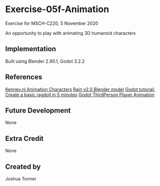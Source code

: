 # Exercise-05f-Animation
Exercise for MSCH-C220, 5 November 2020

An opportunity to play with animating 3D humanoid characters

## Implementation
Built using Blender 2.90.1, Godot 3.2.2

## References
[Kenney.nl Animation Characters](https://kenney.nl/assets/animated-characters-2)
[Rain v2.0 Blender model](https://cloud.blender.org/p/characters/5f04a68bb5f1a2612f7b29da)
[Godot tutorial: Create a basic ragdoll in 5 minutes](https://youtu.be/YZikII-uSis)
[Godot ThirdPerson Player Animation](https://youtu.be/msZw59Iln74)

## Future Development
None

## Extra Credit
None

## Created by 
Joshua Tonner
